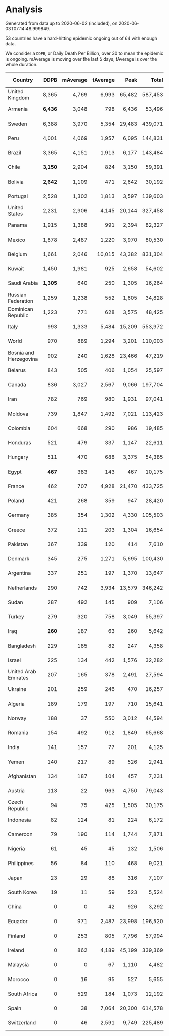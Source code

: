 
# Analysis

Generated from data up to 2020-06-02 (included), on 2020-06-03T07:14:48.999849.

53 countries have a hard-hitting epidemic ongoing out of 64 with enough data.

We consider a `DDPB`, or Daily Death Per Billion, over 30 to mean the epidemic is ongoing.
mAverage is moving over the last 5 days, tAverage is over the whole duration.


| Country | DDPB | mAverage | tAverage | Peak | Total | Start | Peak Date | End | Duration |  Status |
|---------|-----:|---------:|---------:|-----:|------:|-------|-----------|-----|----------|---------|
| United Kingdom | 8,365 | 4,769 | 6,993 | 65,482 | 587,453 | 2020-03-10 | 2020-04-30 | None | 84 days | ongoing |
| Armenia | **6,436** | 3,048 | 798 | 6,436 | 53,496 | 2020-03-27 | 2020-06-02 | None | 67 days | ongoing |
| Sweden | 6,388 | 3,970 | 5,354 | 29,483 | 439,071 | 2020-03-12 | 2020-04-16 | None | 82 days | ongoing |
| Peru | 4,001 | 4,069 | 1,957 | 6,095 | 144,831 | 2020-03-20 | 2020-05-28 | None | 74 days | ongoing |
| Brazil | 3,365 | 4,151 | 1,913 | 6,177 | 143,484 | 2020-03-19 | 2020-05-29 | None | 75 days | ongoing |
| Chile | **3,150** | 2,904 | 824 | 3,150 | 59,391 | 2020-03-22 | 2020-06-02 | None | 72 days | ongoing |
| Bolivia | **2,642** | 1,109 | 471 | 2,642 | 30,192 | 2020-03-30 | 2020-06-02 | None | 64 days | ongoing |
| Portugal | 2,528 | 1,302 | 1,813 | 3,597 | 139,603 | 2020-03-17 | 2020-04-03 | None | 77 days | ongoing |
| United States | 2,231 | 2,906 | 4,145 | 20,144 | 327,458 | 2020-03-15 | 2020-04-16 | None | 79 days | ongoing |
| Panama | 1,915 | 1,388 | 991 | 2,394 | 82,327 | 2020-03-11 | 2020-04-21 | None | 83 days | ongoing |
| Mexico | 1,878 | 2,487 | 1,220 | 3,970 | 80,530 | 2020-03-28 | 2020-05-27 | None | 66 days | ongoing |
| Belgium | 1,661 | 2,046 | 10,015 | 43,382 | 831,304 | 2020-03-11 | 2020-04-10 | None | 83 days | ongoing |
| Kuwait | 1,450 | 1,981 | 925 | 2,658 | 54,602 | 2020-04-04 | 2020-05-16 | None | 59 days | ongoing |
| Saudi Arabia | **1,305** | 640 | 250 | 1,305 | 16,264 | 2020-03-29 | 2020-06-02 | None | 65 days | ongoing |
| Russian Federation | 1,259 | 1,238 | 552 | 1,605 | 34,828 | 2020-03-31 | 2020-05-29 | None | 63 days | ongoing |
| Dominican Republic | 1,223 | 771 | 628 | 3,575 | 48,425 | 2020-03-17 | 2020-04-13 | None | 77 days | ongoing |
| Italy | 993 | 1,333 | 5,484 | 15,209 | 553,972 | 2020-02-22 | 2020-03-28 | None | 101 days | ongoing |
| World | 970 | 889 | 1,294 | 3,201 | 110,003 | 2020-03-09 | 2020-04-16 | None | 85 days | ongoing |
| Bosnia and Herzegovina | 902 | 240 | 1,628 | 23,466 | 47,219 | 2020-05-04 | 2020-05-04 | None | 29 days | ongoing |
| Belarus | 843 | 505 | 406 | 1,054 | 25,597 | 2020-03-31 | 2020-05-09 | None | 63 days | ongoing |
| Canada | 836 | 3,027 | 2,567 | 9,066 | 197,704 | 2020-03-17 | 2020-05-06 | None | 77 days | ongoing |
| Iran | 782 | 769 | 980 | 1,931 | 97,041 | 2020-02-24 | 2020-04-04 | None | 99 days | ongoing |
| Moldova | 739 | 1,847 | 1,492 | 7,021 | 113,423 | 2020-03-18 | 2020-05-25 | None | 76 days | ongoing |
| Colombia | 604 | 668 | 290 | 986 | 19,485 | 2020-03-27 | 2020-06-01 | None | 67 days | ongoing |
| Honduras | 521 | 479 | 337 | 1,147 | 22,611 | 2020-03-27 | 2020-05-23 | None | 67 days | ongoing |
| Hungary | 511 | 470 | 688 | 3,375 | 54,385 | 2020-03-15 | 2020-04-19 | None | 79 days | ongoing |
| Egypt | **467** | 383 | 143 | 467 | 10,175 | 2020-03-23 | 2020-06-01 | None | 71 days | ongoing |
| France | 462 | 707 | 4,928 | 21,470 | 433,725 | 2020-03-06 | 2020-04-16 | None | 88 days | ongoing |
| Poland | 421 | 268 | 359 | 947 | 28,420 | 2020-03-15 | 2020-04-25 | None | 79 days | ongoing |
| Germany | 385 | 354 | 1,302 | 4,330 | 105,503 | 2020-03-13 | 2020-04-15 | None | 81 days | ongoing |
| Greece | 372 | 111 | 203 | 1,304 | 16,654 | 2020-03-12 | 2020-04-04 | None | 82 days | ongoing |
| Pakistan | 367 | 339 | 120 | 414 | 7,610 | 2020-03-31 | 2020-05-31 | None | 63 days | ongoing |
| Denmark | 345 | 275 | 1,271 | 5,695 | 100,430 | 2020-03-15 | 2020-04-02 | None | 79 days | ongoing |
| Argentina | 337 | 251 | 197 | 1,370 | 13,647 | 2020-03-25 | 2020-03-30 | None | 69 days | ongoing |
| Netherlands | 290 | 742 | 3,934 | 13,579 | 346,242 | 2020-03-06 | 2020-04-07 | None | 88 days | ongoing |
| Sudan | 287 | 492 | 145 | 909 | 7,106 | 2020-04-14 | 2020-05-30 | None | 49 days | ongoing |
| Turkey | 279 | 320 | 758 | 3,049 | 55,397 | 2020-03-21 | 2020-04-17 | None | 73 days | ongoing |
| Iraq | **260** | 187 | 63 | 260 | 5,642 | 2020-03-05 | 2020-05-28 | None | 89 days | ongoing |
| Bangladesh | 229 | 185 | 82 | 247 | 4,358 | 2020-04-10 | 2020-05-31 | None | 53 days | ongoing |
| Israel | 225 | 134 | 442 | 1,576 | 32,282 | 2020-03-21 | 2020-04-10 | None | 73 days | ongoing |
| United Arab Emirates | 207 | 165 | 378 | 2,491 | 27,594 | 2020-03-21 | 2020-05-10 | None | 73 days | ongoing |
| Ukraine | 201 | 259 | 246 | 470 | 16,257 | 2020-03-28 | 2020-05-08 | None | 66 days | ongoing |
| Algeria | 189 | 179 | 197 | 710 | 15,641 | 2020-03-15 | 2020-04-10 | None | 79 days | ongoing |
| Norway | 188 | 37 | 550 | 3,012 | 44,594 | 2020-03-13 | 2020-04-21 | None | 81 days | ongoing |
| Romania | 154 | 492 | 912 | 1,849 | 65,668 | 2020-03-22 | 2020-04-10 | None | 72 days | ongoing |
| India | 141 | 157 | 77 | 201 | 4,125 | 2020-04-10 | 2020-05-31 | None | 53 days | ongoing |
| Yemen | 140 | 217 | 89 | 526 | 2,941 | 2020-04-30 | 2020-06-01 | None | 33 days | ongoing |
| Afghanistan | 134 | 187 | 104 | 457 | 7,231 | 2020-03-25 | 2020-05-15 | None | 69 days | ongoing |
| Austria | 113 | 22 | 963 | 4,750 | 79,043 | 2020-03-12 | 2020-04-23 | None | 82 days | ongoing |
| Czech Republic | 94 | 75 | 425 | 1,505 | 30,175 | 2020-03-23 | 2020-04-15 | None | 71 days | ongoing |
| Indonesia | 82 | 124 | 81 | 224 | 6,172 | 2020-03-18 | 2020-04-14 | None | 76 days | ongoing |
| Cameroon | 79 | 190 | 114 | 1,744 | 7,871 | 2020-03-25 | 2020-05-07 | None | 69 days | ongoing |
| Nigeria | 61 | 45 | 45 | 132 | 1,506 | 2020-04-30 | 2020-05-11 | None | 33 days | ongoing |
| Philippines | 56 | 84 | 110 | 468 | 9,021 | 2020-03-12 | 2020-04-12 | None | 82 days | ongoing |
| Japan | 23 | 29 | 88 | 316 | 7,107 | 2020-03-11 | 2020-05-02 | 2020-05-30 | 80 days | finished |
| South Korea | 19 | 11 | 59 | 523 | 5,524 | 2020-02-23 | 2020-03-10 | 2020-05-26 | 93 days | finished |
| China | 0 | 0 | 42 | 926 | 3,292 | 2020-01-30 | 2020-04-16 | 2020-04-16 | 77 days | finished |
| Ecuador | 0 | 971 | 2,487 | 23,998 | 196,520 | 2020-03-14 | 2020-05-11 | 2020-06-01 | 79 days | finished |
| Finland | 0 | 253 | 805 | 7,796 | 57,994 | 2020-03-21 | 2020-04-22 | 2020-06-01 | 72 days | finished |
| Ireland | 0 | 862 | 4,189 | 45,199 | 339,369 | 2020-03-12 | 2020-04-25 | 2020-06-01 | 81 days | finished |
| Malaysia | 0 | 0 | 67 | 1,110 | 4,482 | 2020-03-17 | 2020-04-04 | 2020-05-22 | 66 days | finished |
| Morocco | 0 | 16 | 95 | 527 | 5,655 | 2020-03-28 | 2020-04-05 | 2020-05-26 | 59 days | finished |
| South Africa | 0 | 529 | 184 | 1,073 | 12,192 | 2020-03-27 | 2020-06-01 | 2020-06-01 | 66 days | finished |
| Spain | 0 | 38 | 7,064 | 20,300 | 614,578 | 2020-03-06 | 2020-04-02 | 2020-06-01 | 87 days | finished |
| Switzerland | 0 | 46 | 2,591 | 9,749 | 225,489 | 2020-03-05 | 2020-04-15 | 2020-05-31 | 87 days | finished |

